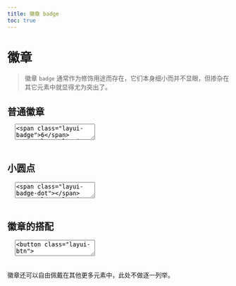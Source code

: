 ```yaml
---
title: 徽章 badge
toc: true
---
```

 
# 徽章

> 徽章 `badge` 通常作为修饰用途而存在，它们本身细小而并不显眼，但掺杂在其它元素中就显得尤为突出了。


<h2 id="badge" lay-toc="{}" style="margin-bottom: 0;">普通徽章</h2>

<pre class="layui-code" lay-options="{preview: true, layout: ['preview', 'code'], tools: ['full']}">
  <textarea>
<span class="layui-badge">6</span>
<span class="layui-badge">99</span>
<span class="layui-badge">61728</span>
<span class="layui-badge">赤</span>
<span class="layui-badge layui-bg-orange">橙</span>
<span class="layui-badge layui-bg-green">绿</span>
<span class="layui-badge layui-bg-cyan">青</span>
<span class="layui-badge layui-bg-blue">蓝</span>
<span class="layui-badge layui-bg-black">深</span>
<span class="layui-badge layui-bg-gray">浅</span>
 
<hr class="ws-space-16">
 
边框徽章：
<span class="layui-badge-rim">6</span>
<span class="layui-badge-rim">Hot</span>
  </textarea>
</pre>


<h2 id="badge-dot" lay-toc="{}">小圆点</h2>

<pre class="layui-code" lay-options="{preview: true, layout: ['preview', 'code'], tools: ['full']}">
  <textarea>
<span class="layui-badge-dot"></span>
<span class="layui-badge-dot layui-bg-orange"></span>
<span class="layui-badge-dot layui-bg-green"></span>
<span class="layui-badge-dot layui-bg-cyan"></span>
<span class="layui-badge-dot layui-bg-blue"></span>
<span class="layui-badge-dot layui-bg-black"></span>
<span class="layui-badge-dot layui-bg-gray"></span>
  </textarea>
</pre>


<h2 id="demo" lay-toc="{}">徽章的搭配</h2>

<pre class="layui-code" lay-options="{preview: true, layout: ['preview', 'code'], tools: ['full']}">
  <textarea>
<button class="layui-btn">
  按钮甲
  <span class="layui-badge layui-bg-gray">1</span>
</button>
<button class="layui-btn">
  按钮乙
  <span class="layui-badge-dot layui-bg-orange"></span>
</button>
 
<hr class="ws-space-16">
 
<ul class="layui-nav" style="text-align: right;">
  <li class="layui-nav-item">
    <a href="">菜单甲<span class="layui-badge">9</span></a>
  </li>
  <li class="layui-nav-item">
    <a href="">菜单乙<span class="layui-badge-dot"></span></a>
  </li>
</ul>
 
<hr class="ws-space-16">
  
<div class="layui-tab layui-tab-brief">
  <ul class="layui-tab-title">
    <li class="layui-this">标签1</li>
    <li>标签2<span class="layui-badge-dot"></span></li>
    <li>标签3<span class="layui-badge">99+</span></li>
  </ul>
  <div class="layui-tab-content"></div>
</div>
  </textarea>
</pre>

徽章还可以自由佩戴在其他更多元素中，此处不做逐一列举。

